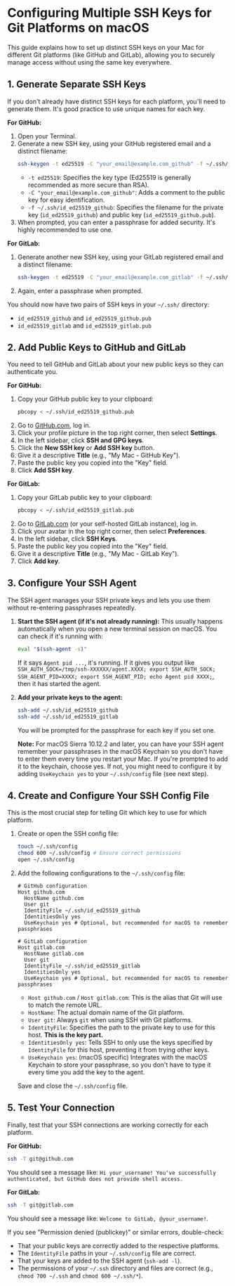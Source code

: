 # Configuring Multiple SSH Keys for Git Platforms on macOS

This guide explains how to set up distinct SSH keys on your Mac for different Git platforms (like GitHub and GitLab), allowing you to securely manage access without using the same key everywhere.

## 1. Generate Separate SSH Keys

If you don't already have distinct SSH keys for each platform, you'll need to generate them. It's good practice to use unique names for each key.

**For GitHub:**

1.  Open your Terminal.
2.  Generate a new SSH key, using your GitHub registered email and a distinct filename:
    ```bash
    ssh-keygen -t ed25519 -C "your_email@example.com_github" -f ~/.ssh/id_ed25519_github
    ```
    * `-t ed25519`: Specifies the key type (Ed25519 is generally recommended as more secure than RSA).
    * `-C "your_email@example.com_github"`: Adds a comment to the public key for easy identification.
    * `-f ~/.ssh/id_ed25519_github`: Specifies the filename for the private key (`id_ed25519_github`) and public key (`id_ed25519_github.pub`).
3.  When prompted, you can enter a passphrase for added security. It's highly recommended to use one.

**For GitLab:**

1.  Generate another new SSH key, using your GitLab registered email and a distinct filename:
    ```bash
    ssh-keygen -t ed25519 -C "your_email@example.com_gitlab" -f ~/.ssh/id_ed25519_gitlab
    ```
2.  Again, enter a passphrase when prompted.

You should now have two pairs of SSH keys in your `~/.ssh/` directory:
* `id_ed25519_github` and `id_ed25519_github.pub`
* `id_ed25519_gitlab` and `id_ed25519_gitlab.pub`

## 2. Add Public Keys to GitHub and GitLab

You need to tell GitHub and GitLab about your new public keys so they can authenticate you.

**For GitHub:**

1.  Copy your GitHub public key to your clipboard:
    ```bash
    pbcopy < ~/.ssh/id_ed25519_github.pub
    ```
2.  Go to [GitHub.com](https://github.com/), log in.
3.  Click your profile picture in the top right corner, then select **Settings**.
4.  In the left sidebar, click **SSH and GPG keys**.
5.  Click the **New SSH key** or **Add SSH key** button.
6.  Give it a descriptive **Title** (e.g., "My Mac - GitHub Key").
7.  Paste the public key you copied into the "Key" field.
8.  Click **Add SSH key**.

**For GitLab:**

1.  Copy your GitLab public key to your clipboard:
    ```bash
    pbcopy < ~/.ssh/id_ed25519_gitlab.pub
    ```
2.  Go to [GitLab.com](https://gitlab.com/) (or your self-hosted GitLab instance), log in.
3.  Click your avatar in the top right corner, then select **Preferences**.
4.  In the left sidebar, click **SSH Keys**.
5.  Paste the public key you copied into the "Key" field.
6.  Give it a descriptive **Title** (e.g., "My Mac - GitLab Key").
7.  Click **Add key**.

## 3. Configure Your SSH Agent

The SSH agent manages your SSH private keys and lets you use them without re-entering passphrases repeatedly.

1.  **Start the SSH agent (if it's not already running):**
    This usually happens automatically when you open a new terminal session on macOS. You can check if it's running with:
    ```bash
    eval "$(ssh-agent -s)"
    ```
    If it says `Agent pid ...`, it's running. If it gives you output like `SSH_AUTH_SOCK=/tmp/ssh-XXXXXX/agent.XXXX; export SSH_AUTH_SOCK; SSH_AGENT_PID=XXXX; export SSH_AGENT_PID; echo Agent pid XXXX;`, then it has started the agent.

2.  **Add your private keys to the agent:**
    ```bash
    ssh-add ~/.ssh/id_ed25519_github
    ssh-add ~/.ssh/id_ed25519_gitlab
    ```
    You will be prompted for the passphrase for each key if you set one.

    **Note:** For macOS Sierra 10.12.2 and later, you can have your SSH agent remember your passphrases in the macOS Keychain so you don't have to enter them every time you restart your Mac. If you're prompted to add it to the keychain, choose yes. If not, you might need to configure it by adding `UseKeychain yes` to your `~/.ssh/config` file (see next step).

## 4. Create and Configure Your SSH Config File

This is the most crucial step for telling Git which key to use for which platform.

1.  Create or open the SSH config file:
    ```bash
    touch ~/.ssh/config
    chmod 600 ~/.ssh/config # Ensure correct permissions
    open ~/.ssh/config
    ```

2.  Add the following configurations to the `~/.ssh/config` file:

    ```ssh-config
    # GitHub configuration
    Host github.com
      HostName github.com
      User git
      IdentityFile ~/.ssh/id_ed25519_github
      IdentitiesOnly yes
      UseKeychain yes # Optional, but recommended for macOS to remember passphrases

    # GitLab configuration
    Host gitlab.com
      HostName gitlab.com
      User git
      IdentityFile ~/.ssh/id_ed25519_gitlab
      IdentitiesOnly yes
      UseKeychain yes # Optional, but recommended for macOS to remember passphrases
    ```

    * `Host github.com` / `Host gitlab.com`: This is the alias that Git will use to match the remote URL.
    * `HostName`: The actual domain name of the Git platform.
    * `User git`: Always `git` when using SSH with Git platforms.
    * `IdentityFile`: Specifies the path to the private key to use for this host. **This is the key part.**
    * `IdentitiesOnly yes`: Tells SSH to only use the keys specified by `IdentityFile` for this host, preventing it from trying other keys.
    * `UseKeychain yes`: (macOS specific) Integrates with the macOS Keychain to store your passphrase, so you don't have to type it every time you add the key to the agent.

    Save and close the `~/.ssh/config` file.

## 5. Test Your Connection

Finally, test that your SSH connections are working correctly for each platform.

**For GitHub:**

```bash
ssh -T git@github.com
```

You should see a message like: `Hi your_username! You've successfully authenticated, but GitHub does not provide shell access.`

**For GitLab:**

```bash
ssh -T git@gitlab.com
```

You should see a message like: `Welcome to GitLab, @your_username!`.

If you see "Permission denied (publickey)" or similar errors, double-check:

- That your public keys are correctly added to the respective platforms.
- The `IdentityFile` paths in your `~/.ssh/config` file are correct.
- That your keys are added to the SSH agent (`ssh-add -l`).
- The permissions of your `~/.ssh` directory and files are correct (e.g., `chmod 700 ~/.ssh` and `chmod 600 ~/.ssh/*`).

